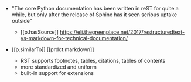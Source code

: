 

- "The core Python documentation has been written in reST for quite a while, but only after the release of Sphinx has it seen serious uptake outside"
  - [[p.hasSource]] https://eli.thegreenplace.net/2017/restructuredtext-vs-markdown-for-technical-documentation/

- [[p.similarTo]] [[prdct.markdown]]
  - RST supports footnotes, tables, citations, tables of contents
  - more standardized and uniform
  - built-in support for extensions
